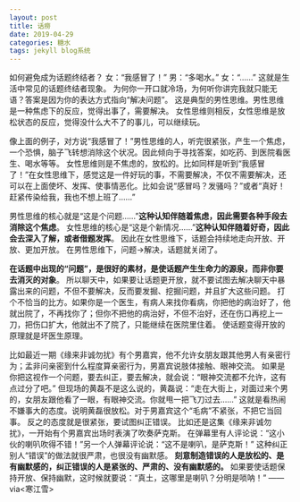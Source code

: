 ```yaml
---
layout: post
title: 话痨
date: 2019-04-29 
categories: 糖水
tags: jekyll blog系统
---
```


如何避免成为话题终结者？
女：“我感冒了！”  男：“多喝水。”
女：“……”
这就是生活中常见的话题终结者现象。
为何你一开口就冷场，为何听你讲完我就只能无语？答案是因为你的表达方式指向“解决问题”。
这是典型的男性思维。男性思维是一种焦虑下的反应，觉得出事了，需要解决。
女性思维则相反，女性思维是放松状态的反应，觉得没什么大不了的事儿，可以继续玩。

像上面的例子，对方说“我感冒了！”男性思维的人，听完很紧张，产生一个焦虑，一个恐惧，脑子飞转想消除这个状况。因此倾向于寻找答案，如吃药、到医院看医生、喝水等等。
女性思维则是不焦虑的，放松的。比如同样是听到“我感冒了！”在女性思维下，感觉这是一件好玩的事，不需要解决，不仅不需要解决，还可以在上面使坏、发挥、使事情恶化。比如会说“感冒吗？发骚吗？”或者“真好！赶紧传染给我，我也不想上班了……”

男性思维的核心就是“这是个问题……”**这种认知伴随着焦虑，因此需要各种手段去消除这个焦虑**。
女性思维的核心是“这是个新情况……”**这种认知伴随着好奇，因此会去深入了解，或者借题发挥**。
因此在女性思维下，话题会持续地走向开放、开放、更加开放。
在男性思维下，问题→解决，话题就关闭了。

**在话题中出现的“问题”，是很好的素材，是使话题产生生命力的源泉，而非你要去消灭的对象**。
所以聊天中，如果要让话题更开放，就不要试图去解决聊天中暴露出来的问题，不但不要解决，反而要发掘、挖掘问题，并且扩大这些问题。
打个不恰当的比方。如果你是一个医生，有病人来找你看病，你把他的病治好了，他就出院了，不再找你了；但你不把他的病治好，不但不治好，还在伤口再挖上一刀，把伤口扩大，他就出不了院了，只能继续在医院里住着。
使话题变得开放的原理就是坏医生原理。

比如最近一期《缘来非诚勿扰》有个男嘉宾，他不允许女朋友跟其他男人有亲密行为；孟非问亲密到什么程度算亲密行为，男嘉宾说肢体接触、眼神交流。
如果是你把这视作一个问题，要去纠正，要去解决，就会说：“眼神交流都不允许，这有点过分了吧。”
但现场的黄磊不是这么说的，黄磊说：“走在大街上，对面过来个男的，女朋友跟他看了一眼，有眼神交流。你就甩一把飞刀过去……”
这就是看热闹不嫌事大的态度。说明黄磊很放松。对于男嘉宾这个“毛病”不紧张，不把它当回事。
反之的态度就是很紧张，要试图纠正错误。
比如还是这集《缘来非诚勿扰》，一开始有个男嘉宾出场时表演了吹奏萨克斯。
在弹幕里有人评论说：“这小伙的喇叭吹得不错！”另一个人弹幕评论说：“这不是喇叭，是萨克斯！”
这种纠正别人“错误”的做法就很严肃，也很没有幽默感。
**刻意制造错误的人是放松的、是有幽默感的，纠正错误的人是紧张的、严肃的、没有幽默感的。**
如果要使话题保持开放、保持幽默，这时候就要说：“真土，这哪里是喇叭？分明是唢呐！”
——via<寒江雪>